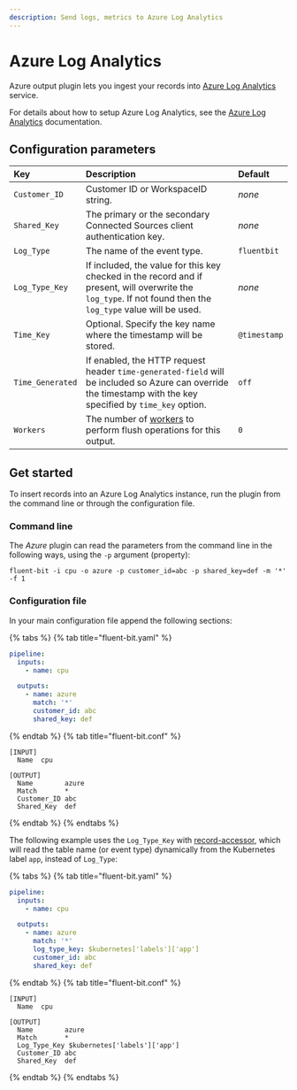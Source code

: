 ```yaml
---
description: Send logs, metrics to Azure Log Analytics
---
```


# Azure Log Analytics

Azure output plugin lets you ingest your records into [Azure Log Analytics](https://azure.microsoft.com/en-us/services/log-analytics/) service.

For details about how to setup Azure Log Analytics, see the [Azure Log Analytics](https://docs.microsoft.com/en-us/azure/log-analytics/) documentation.

## Configuration parameters

| Key | Description | Default |
| :--- | :--- | :--- |
| `Customer_ID` | Customer ID or WorkspaceID string. | _none_ |
| `Shared_Key` | The primary or the secondary Connected Sources client authentication key. | _none_ |
| `Log_Type` | The name of the event type. | `fluentbit` |
| `Log_Type_Key` | If included, the value for this key checked in the record and if present, will overwrite the `log_type`. If not found then the `log_type` value will be used. | _none_ |
| `Time_Key` | Optional. Specify the key name where the timestamp will be stored. | `@timestamp` |
| `Time_Generated` | If enabled, the HTTP request header `time-generated-field` will be included so Azure can override the timestamp with the key specified by `time_key` option. | `off` |
| `Workers` | The number of [workers](../../administration/multithreading.md#outputs) to perform flush operations for this output. | `0` |

## Get started

To insert records into an Azure Log Analytics instance, run the plugin from the command line or through the configuration file.

### Command line

The _Azure_ plugin can read the parameters from the command line in the following ways, using the `-p` argument (property):

```shell
fluent-bit -i cpu -o azure -p customer_id=abc -p shared_key=def -m '*' -f 1
```

### Configuration file

In your main configuration file append the following sections:

{% tabs %}
{% tab title="fluent-bit.yaml" %}

```yaml
pipeline:
  inputs:
    - name: cpu

  outputs:
    - name: azure
      match: '*'
      customer_id: abc
      shared_key: def
```

{% endtab %}
{% tab title="fluent-bit.conf" %}

```text
[INPUT]
  Name  cpu

[OUTPUT]
  Name        azure
  Match       *
  Customer_ID abc
  Shared_Key  def
```

{% endtab %}
{% endtabs %}

The following example uses the `Log_Type_Key` with [record-accessor](https://docs.fluentbit.io/manual/administration/configuring-fluent-bit/classic-mode/record-accessor), which will read the table name (or event type) dynamically from the Kubernetes label `app`, instead of `Log_Type`:

{% tabs %}
{% tab title="fluent-bit.yaml" %}

```yaml
pipeline:
  inputs:
    - name: cpu

  outputs:
    - name: azure
      match: '*'
      log_type_key: $kubernetes['labels']['app']
      customer_id: abc
      shared_key: def
```

{% endtab %}
{% tab title="fluent-bit.conf" %}

```text
[INPUT]
  Name  cpu

[OUTPUT]
  Name        azure
  Match       *
  Log_Type_Key $kubernetes['labels']['app']
  Customer_ID abc
  Shared_Key  def
```

{% endtab %}
{% endtabs %}
